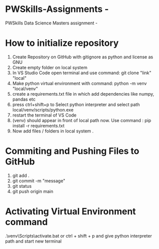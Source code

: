 # PWSkills-Assignments - 
PWSkills Data Science Masters assignment -

# How to initialize repository
1. Create Repository on GitHub with gitignore as python and license as GNU
2. Create empty folder on local system 
3. In VS Studio Code open terminal and use command:  git clone "link" "local"
4. Make python virtual environment with command: python -m venv "local/venv"
5. create a requirements.txt file in which add dependencies like numpy, pandas etc
6. press ctrl+shift+p to Select python interpreter and select path local/venv/scripts/python.exe
7. restart the terminal of VS Code
8. (venv) should appear in front of local path now. Use command : pip install -r requirements.txt
9. Now add files / folders in local system .

# Commiting and Pushing Files to GitHub
1. git add .
2. git commit -m "message"
3. git status
4. git push origin main

# Activating Virtual Environment command
.\venv\Scripts\activate.bat
or
ctrl + shift + p and give python interpreter path and start new terminal
